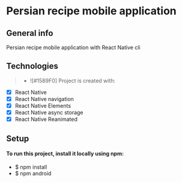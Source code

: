 # Persian recipe mobile application
## General info
Persian recipe mobile application with React Native cli
## Technologies
> - ![#1589F0] Project is created with:
- [x] React Native
- [x] React Native navigation
- [x] React Native Elements
- [x] React Native async storage
- [x] React Native Reanimated
## Setup
#### To run this project, install it locally using npm:
- $ npm install
- $ npm android
